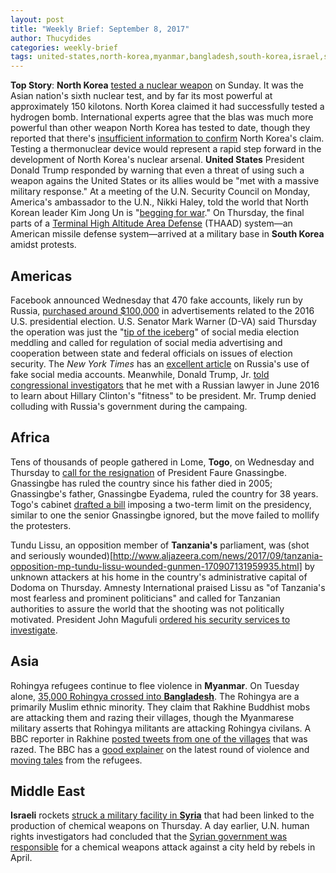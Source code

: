```yaml
---
layout: post
title: "Weekly Brief: September 8, 2017"
author: Thucydides
categories: weekly-brief
tags: united-states,north-korea,myanmar,bangladesh,south-korea,israel,syria,togo,tanzania
---
```


**Top Story**: **North Korea** [tested a nuclear weapon](https://www.nytimes.com/2017/09/03/world/asia/north-korea-tremor-possible-6th-nuclear-test.html) on Sunday. It was the Asian nation's sixth nuclear test, and by far its most powerful at approximately 150 kilotons. North Korea claimed it had successfully tested a hydrogen bomb. International experts agree that the blas was much more powerful than other weapon North Korea has tested to date, though they reported that there's [insufficient information to confirm](https://www.nytimes.com/2017/09/03/science/north-korea-bomb-test.html) North Korea's claim. Testing a thermonuclear device would represent a rapid step forward in the development of North Korea's nuclear arsenal. **United States** President Donald Trump responded by warning that even a threat of using such a weapon agains the United States or its allies would be "met with a massive military response." At a meeting of the U.N. Security Council on Monday, America's ambassador to the U.N., Nikki Haley, told the world that North Korean leader Kim Jong Un is "[begging for war](http://www.npr.org/sections/thetwo-way/2017/09/04/548461574/haley-north-korea-begging-for-war)." On Thursday, the final parts of a [Terminal High Altitude Area Defense](https://www.theguardian.com/world/2017/sep/07/south-korea-deploys-missile-system-as-us-strengthens-north-korea-trade-threat) (THAAD) system&mdash;an American missile defense system&mdash;arrived at a military base in **South Korea** amidst protests.

## Americas

Facebook announced Wednesday that 470 fake accounts, likely run by Russia, [purchased around $100,000](https://www.washingtonpost.com/business/technology/facebook-accounts-from-russia-bought-ads-during-us-campaign/2017/09/06/55793266-9362-11e7-8482-8dc9a7af29f9_story.html) in advertisements related to the 2016 U.S. presidential election. U.S. Senator Mark Warner (D-VA) said Thursday the operation was just the "[tip of the iceberg](http://www.cnn.com/2017/09/07/politics/warner-facebook-russia-hacking/index.html?sr=twCNNp090717warner-facebook-russia-hacking1112AMVODtop&CNNPolitics=Tw)" of social media election meddling and called for regulation of social media advertising and cooperation between state and federal officials on issues of election security. The _New York Times_ has an [excellent article](https://www.nytimes.com/2017/09/07/us/politics/russia-facebook-twitter-election.html) on Russia's use of fake social media accounts. Meanwhile, Donald Trump, Jr. [told congressional investigators](https://www.nytimes.com/2017/09/07/us/politics/trump-russia-investigation.html) that he met with a Russian lawyer in June 2016 to learn about Hillary Clinton's "fitness" to be president. Mr. Trump denied colluding with Russia's government during the campaing.

## Africa

Tens of thousands of people gathered in Lome, **Togo**, on Wednesday and Thursday to [call for the resignation](http://www.bbc.com/news/world-africa-41174005) of President Faure Gnassingbe. Gnassingbe has ruled the country since his father died in 2005; Gnassingbe's father, Gnassingbe Eyadema, ruled the country for 38 years. Togo's cabinet [drafted a bill](http://www.huffingtonpost.com/entry/togo-protests_us_59b05298e4b0354e440f0686) imposing a two-term limit on the presidency, similar to one the senior Gnassingbe ignored, but the move failed to mollify the protesters.

Tundu Lissu, an opposition member of **Tanzania's** parliament, was (shot and seriously wounded)[http://www.aljazeera.com/news/2017/09/tanzania-opposition-mp-tundu-lissu-wounded-gunmen-170907131959935.html] by unknown attackers at his home in the country's administrative capital of Dodoma on Thursday. Amnesty International praised Lissu as "of Tanzania's most fearless and prominent politicians" and called for Tanzanian authorities to assure the world that the shooting was not politically motivated. President John Magufuli [ordered his security services to investigate](https://af.reuters.com/article/africaTech/idAFL8N1LO3UF).

## Asia

Rohingya refugees continue to flee violence in **Myanmar**. On Tuesday alone, [35,000 Rohingya crossed into **Bangladesh**](http://www.bbc.com/news/world-asia-41158703). The Rohingya are a primarily Muslim ethnic minority. They claim that Rakhine Buddhist mobs are attacking them and razing their villages, though the Myanmarese military asserts that Rohingya militants are attacking Rohingya civilans. A BBC reporter in Rakhine [posted tweets from one of the villages](https://twitter.com/i/moments/905812298023018497) that was razed. The BBC has a [good explainer](http://www.bbc.com/news/world-asia-41082689) on the latest round of violence and [moving tales](http://www.bbc.com/news/world-asia-41189748) from the refugees.

## Middle East

**Israeli** rockets [struck a military facility in **Syria**](https://www.washingtonpost.com/world/israeli-airstrikes-target-syrian-research-center-linked-to-chemical-weapons/2017/09/07/2230abda-93a5-11e7-b9bc-b2f7903bab0d_story.html) that had been linked to the production of chemical weapons on Thursday. A day earlier, U.N. human rights investigators had concluded that the [Syrian government was responsible](http://www.bbc.com/news/world-middle-east-41173133) for a chemical weapons attack against a city held by rebels in April.
